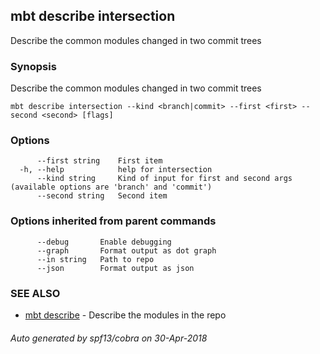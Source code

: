 ## mbt describe intersection

Describe the common modules changed in two commit trees

### Synopsis


Describe the common modules changed in two commit trees


```
mbt describe intersection --kind <branch|commit> --first <first> --second <second> [flags]
```

### Options

```
      --first string    First item
  -h, --help            help for intersection
      --kind string     Kind of input for first and second args (available options are 'branch' and 'commit')
      --second string   Second item
```

### Options inherited from parent commands

```
      --debug       Enable debugging
      --graph       Format output as dot graph
      --in string   Path to repo
      --json        Format output as json
```

### SEE ALSO
* [mbt describe](mbt_describe.md)	 - Describe the modules in the repo

###### Auto generated by spf13/cobra on 30-Apr-2018
